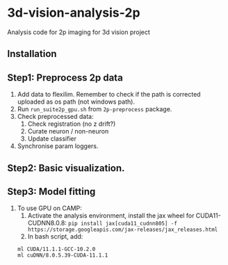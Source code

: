 # 3d-vision-analysis-2p
Analysis code for 2p imaging for 3d vision project

## Installation

## Step1: Preprocess 2p data
1. Add data to flexilim. Remember to check if the path is corrected uploaded as os path (not windows path).
2. Run `run_suite2p_gpu.sh` from `2p-preprocess` package.
3. Check preprocessed data:
    1. Check registration (no z drift?)
    2. Curate neuron / non-neuron
    3. Update classifier 
4. Synchronise param loggers. 

## Step2: Basic visualization.

## Step3: Model fitting  
1. To use GPU on CAMP:      
    1. Activate the analysis environment, install the jax wheel for CUDA11-CUDNN8.0.8: `pip install jax[cuda11_cudnn805] -f https://storage.googleapis.com/jax-releases/jax_releases.html`
    2. In bash script, add:   
    ```
    ml CUDA/11.1.1-GCC-10.2.0
    ml cuDNN/8.0.5.39-CUDA-11.1.1
    ```

  
